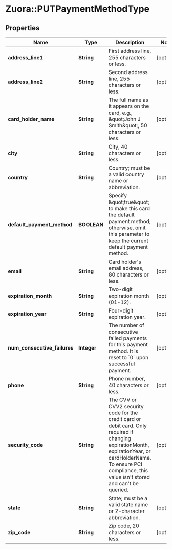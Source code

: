 # Zuora::PUTPaymentMethodType

## Properties
Name | Type | Description | Notes
------------ | ------------- | ------------- | -------------
**address_line1** | **String** | First address line, 255 characters or less.  | [optional] 
**address_line2** | **String** | Second address line, 255 characters or less.  | [optional] 
**card_holder_name** | **String** | The full name as it appears on the card, e.g., \&quot;John J Smith\&quot;, 50 characters or less.  | [optional] 
**city** | **String** | City, 40 characters or less.  | [optional] 
**country** | **String** | Country; must be a valid country name or abbreviation.  | [optional] 
**default_payment_method** | **BOOLEAN** | Specify \&quot;true\&quot; to make this card the default payment method; otherwise, omit this parameter to keep the current default payment method.  | [optional] 
**email** | **String** | Card holder&#39;s email address, 80 characters or less.  | [optional] 
**expiration_month** | **String** | Two-digit expiration month (01-12).  | [optional] 
**expiration_year** | **String** | Four-digit expiration year.  | [optional] 
**num_consecutive_failures** | **Integer** | The number of consecutive failed payments for this payment method. It is reset to &#x60;0&#x60; upon successful payment.   | [optional] 
**phone** | **String** | Phone number, 40 characters or less.  | [optional] 
**security_code** | **String** | The CVV or CVV2 security code for the credit card or debit card. Only required if changing expirationMonth, expirationYear, or cardHolderName. To ensure PCI compliance, this value isn&#39;t stored and can&#39;t be queried.   | [optional] 
**state** | **String** | State; must be a valid state name or 2-character abbreviation.  | [optional] 
**zip_code** | **String** | Zip code, 20 characters or less.  | [optional] 


